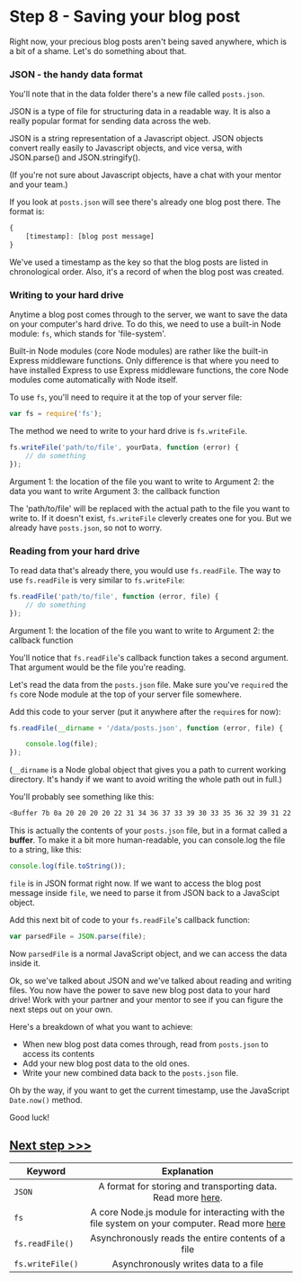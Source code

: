 # Step 8 - Saving your blog post

Right now, your precious blog posts aren't being saved anywhere, which is a bit of a shame.  Let's do something about that.

### JSON - the handy data format

You'll note that in the data folder there's a new file called `posts.json`.

JSON is a type of file for structuring data in a readable way. It is also a really popular format for sending data across the web.

JSON is a string representation of a Javascript object. JSON objects convert really easily to Javascript objects, and vice versa, with JSON.parse() and JSON.stringify().

(If you're not sure about Javascript objects, have a chat with your mentor and your team.)

If you look at `posts.json` will see there's already one blog post there. The format is:

```js
{
    [timestamp]: [blog post message]
}
```

We've used a timestamp as the key so that the blog posts are listed in chronological order. Also, it's a record of when the blog post was created.

### Writing to your hard drive

Anytime a blog post comes through to the server, we want to save the data on your computer's hard drive.  To do this, we need to use a built-in Node module: `fs`, which stands for 'file-system'.

Built-in Node modules (core Node modules) are rather like the built-in Express middleware functions.  Only difference is that where you need to have installed Express to use Express middleware functions, the core Node modules come automatically with Node itself.

To use `fs`, you'll need to require it at the top of your server file:

```js
var fs = require('fs');
```

The method we need to write to your hard drive is `fs.writeFile`.

```js
fs.writeFile('path/to/file', yourData, function (error) {
    // do something
});
```
Argument 1: the location of the file you want to write to
Argument 2: the data you want to write
Argument 3: the callback function

The 'path/to/file' will be replaced with the actual path to the file you want to write to.  If it doesn't exist, `fs.writeFile` cleverly creates one for you.  But we already have `posts.json`, so not to worry.


### Reading from your hard drive
To read data that's already there, you would use `fs.readFile`.  The way to use `fs.readFile` is very similar to `fs.writeFile`:

```js
fs.readFile('path/to/file', function (error, file) {
    // do something
});
```
Argument 1: the location of the file you want to write to
Argument 2: the callback function


You'll notice that `fs.readFile`'s callback function takes a second argument.  That argument would be the file you're reading.



Let's read the data from the `posts.json` file.  Make sure you've `require`d the `fs` core Node module at the top of your server file somewhere.

Add this code to your server (put it anywhere after the `require`s for now):

```js
fs.readFile(__dirname + '/data/posts.json', function (error, file) {

    console.log(file);
});
```


(`__dirname` is a Node global object that gives you a path to current working directory. It's handy if we want to avoid writing the whole path out in full.)


You'll probably see something like this:
```bash
<Buffer 7b 0a 20 20 20 20 22 31 34 36 37 33 39 30 33 35 36 32 39 31 22 3a 20 22 54 68 69 73 20 69 73 20 6d 79 20 76 65 72 79 20 66 69 72 73 74 20 62 6c 6f 67 ... >
```
This is actually the contents of your `posts.json` file, but in a format called a **buffer**.  To make it a bit more human-readable, you can console.log the file to a string, like this:

```js
console.log(file.toString());
```

`file` is in JSON format right now.  If we want to access the blog post message inside `file`, we need to parse it from JSON back to a JavaScipt object.

Add this next bit of code to your `fs.readFile`'s callback function:
```js
var parsedFile = JSON.parse(file);
```

Now `parsedFile` is a normal JavaScript object, and we can access the data inside it.


Ok, so we've talked about JSON and we've talked about reading and writing files.  You now have the power to save new blog post data to your hard drive!  Work with your partner and your mentor to see if you can figure the next steps out on your own.

Here's a breakdown of what you want to achieve:
* When new blog post data comes through, read from `posts.json` to access its contents
* Add your new blog post data to the old ones.
* Write your new combined data back to the `posts.json` file.

Oh by the way, if you want to get the current timestamp, use the JavaScript `Date.now()` method.

Good luck!

## [**Next step >>>**](step09.md)

| Keyword | Explanation |
|--------|:-------------------------------:|
| `JSON` | A format for storing and transporting data. Read more [here](http://www.w3schools.com/js/js_json.asp). |
| `fs` | A core Node.js module for interacting with the file system on your computer.  Read more [here](https://nodejs.org/dist/latest-v4.x/docs/api/fs.html#fs_file_system) |
| `fs.readFile()` | Asynchronously reads the entire contents of a file |
| `fs.writeFile()` | Asynchronously writes data to a file |

